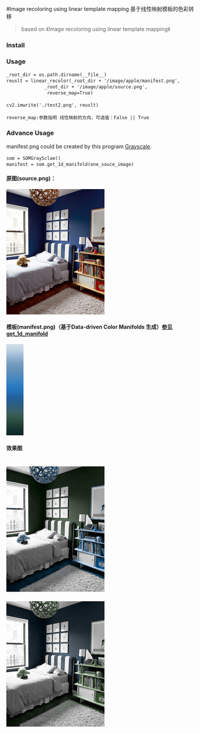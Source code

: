 #Image recoloring using linear template mapping 基于线性映射模板的色彩转移

>based on 《Image recoloring using linear template mapping》
>

### Install

### Usage
    _root_dir = os.path.dirname(__file__)
    reuslt = linear_recolor(_root_dir + '/image/apple/manifest.png',
                  _root_dir + '/image/apple/source.png',
                   reverse_map=True)

    cv2.imwrite('./test2.png', reuslt)
    
    reverse_map:参数指明 线性映射的方向，可选值：False || True 

### Advance Usage
manifest.png could be created by this program [Grayscale](https://github.com/freedomofme/Grayscale).

    som = SOMGraySclae()
    manifest = som.get_1d_manifold(one_souce_image)

#### 原图(source.png)：
![](https://raw.githubusercontent.com/freedomofme/SampleRecolor/master/image/apple/source.png)

#### 模板(manifest.png)（基于Data-driven Color Manifolds 生成）[参见get_1d_manifold](https://github.com/freedomofme/Grayscale)
![](https://raw.githubusercontent.com/freedomofme/SampleRecolor/master/image/apple/manifest.png)

#### 效果图
![](https://raw.githubusercontent.com/freedomofme/SampleRecolor/master/image/apple/result.png)
==
![](https://raw.githubusercontent.com/freedomofme/SampleRecolor/master/image/apple/result_reverse.png)